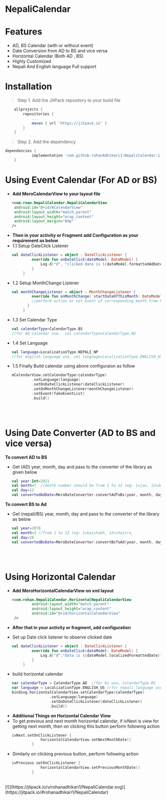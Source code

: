 # NepaliCalendar

# Features
- AD, BS Calendar (with or without event)
- Date Conversion from AD to BS and vice versa
- Horizontal Calendar (Both AD , BS)
- Highly Customized
- Nepali And English language Full support

# Installation
>Step 1. Add the JitPack repository to your build file

```gradle
	allprojects {
		repositories {
			...
			maven { url 'https://jitpack.io' }
		}
	}
  ```
  
  >Step 2. Add the dependency

```gradle
dependencies {
	        implementation 'com.github.rohanAdhikari1:NepaliCalendar:1.0.0'
	}
```

# Using Event Calendar (For AD or BS)
- **Add MeroCalendarView to your layout file**
```xml
   <com.roan.NepaliCalendar.NepaliCalendarView
    android:id="@+id/mCalendarView"
    android:layout_width="match_parent"
    android:layout_height="wrap_content"
    android:layout_margin="8dp"
   />
```
- **Then in your activity or Fragment add Configuration as your requirement as below**
- 1.1 Setup DateClick Listener

```kotlin
   val dateClickListener = object : DateClickListener {
            override fun onDateClick(dateModel: DateModel) {
                Log.d("d", "clicked date is ${dateModel.formattedAdDate}")
            }
        }
```
- 1.2 Setup MonthChange Listener
```kotlin
   val monthChangeListener = object : MonthChangeListener {
            override fun onMonthChange( startDateOfThisMonth: DateModel, endDateOfThisMonth: DateModel, adYear: Int, adMonth: Int) {
            //perform action or set event of corresponding month from here
          }
        }   
 ```
 - 1.3 Set Calendar Type
```kotlin
   val calendarType=CalendarType.BS 
   //for Ad calendar use,  val calendarType=CalendarType.AD
```
   
 - 1.4 Set Language
```kotlin
   val language=LocalizationType.NEPALI_NP
   //for english language use, val language=LocalizationType.ENGLISH_US
```
 

- 1.5 Finally Build calendar using above configuraion as follow
```kotlin 
   mCalendarView.setCalendarType(calendarType)
            .setLanguage(language)
            .setOnDateClickListener(dateClickListener)
            .setOnMonthChangeListener(monthChangeListener)
            .setEvent(fakeEventList)
            .build()
 ```
 
<br />
<br />
 
# Using Date Converter (AD to BS and vice versa)
 
**To convert AD to BS**
- Get (AD) year, month, day and pass to the converter of the library as given below
```kotlin  
   val year:Int=2021
   val month=7  //month number should be from 1 to 12 (eg: 1=jan, 12=dec)
   val day=12
   val convertedAdDate=MeroDateConverter.convertAdToBs(year, month, day)
```
 
**To convert BS to Ad**
- Get (nepali/BS) year, month, day and pass to the converter of the library as below
```kotlin
   val year=2078
   val month=3 //from 1 to 12 (eg: 1=baishakh, 12=chaitra_
   val day=28
   val convertedBsDate=MeroDateConverter.convertBsToAd(year, month, day)
 ```
 
<br />
<br />


# Using Horizontal Calendar
- **Add MeroHorizontalCalendarView on xml layout**
```xml
   <com.rohan.NepaliCalendar.HorizontalNepaliCalendarView
            android:layout_width="match_parent"
            android:layout_height="wrap_content"
            android:id="@+id/horizontalCalendarView"
    />

```
- **After that in your activity or fragment, add configuration**

- Set up Date click listener to observe clicked date
```kotlin 
   val dateClickListener = object : DateClickListener {
            override fun onDateClick(dateModel: DateModel) {
                Log.d("d","data is ${dateModel.localizedFormattedDate}")
            }
        }
```
- build horizontal calendar
```kotlin
   var calendarType = CalendarType.AD  //for bs use, CalendarType.BS
   var language = LocalizationType.ENGLISH_US //for nepali language use, LocalizationType.ENGLISH_US
   binding.horizontalCalendarView.setCalendarType(calendarType)
                    .setLanguage(language)
                    .setOnDateClickListener(dateClickListener)
                    .build()
```
- **Additional Things on Horizontal Calendar View**
- To get previous and next month horizontal calendar, if ivNext is view for getting next month, then on clicking this button perform following action
```kotlin
   ivNext.setOnClickListener {
                horizontalCalendarView.setNextMonthDate()
            }
```
- Similarly on clicking previous button, perform following action
```kotlin
   ivPrevious.setOnClickListener {
                horizontalCalendarView.setPreviousMonthDate()
            }
```
 
 <br />
[![](https://jitpack.io/v/rohanadhikari1/NepaliCalendar.svg)](https://jitpack.io/#rohanadhikari1/NepaliCalendar)
